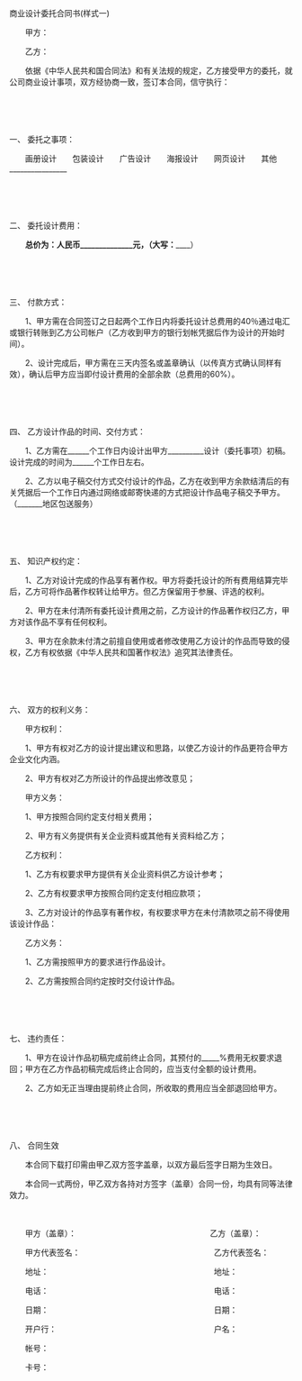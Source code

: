 



商业设计委托合同书(样式一)



 

　　甲方：

　　乙方：

　　依据《中华人民共和国合同法》和有关法规的规定，乙方接受甲方的委托，就公司商业设计事项，双方经协商一致，签订本合同，信守执行：

　　

　　

一、
委托之事项：

　　画册设计　　包装设计　　广告设计　　海报设计　　网页设计　　其他 ________________

　　

　　

二、
委托设计费用：

　　__________________总价为：人民币______________元，（大写：______________________）

　　

　　

三、
付款方式：

　　1、甲方需在合同签订之日起两个工作日内将委托设计总费用的40％通过电汇或银行转账到乙方公司帐户（乙方收到甲方的银行划帐凭据后作为设计的开始时间）。

　　2、设计完成后，甲方需在三天内签名或盖章确认（以传真方式确认同样有效），确认后甲方应当即付设计费用的全部余款（总费用的60%）。

　　

　　

四、
乙方设计作品的时间、交付方式：

　　1、乙方需在______个工作日内设计出甲方__________设计（委托事项）初稿。设计完成的时间为______个工作日左右。

　　2、乙方以电子稿交付方式交付设计的作品，乙方在收到甲方余款结清后的有关凭据后一个工作日内通过网络或邮寄快递的方式把设计作品电子稿交予甲方。（_______地区包送服务）

　　

　　

五、
知识产权约定：

　　1、乙方对设计完成的作品享有著作权。甲方将委托设计的所有费用结算完毕后，乙方可将作品著作权转让给甲方。但乙方保留用于参展、评选的权利。

　　2、甲方在未付清所有委托设计费用之前，乙方设计的作品著作权归乙方，甲方对该作品不享有任何权利。

　　3、甲方在余款未付清之前擅自使用或者修改使用乙方设计的作品而导致的侵权，乙方有权依据《中华人民共和国著作权法》追究其法律责任。

　　

　　

六、
双方的权利义务：

　　甲方权利：

　　1、甲方有权对乙方的设计提出建议和思路，以使乙方设计的作品更符合甲方企业文化内涵。

　　2、甲方有权对乙方所设计的作品提出修改意见；

　　甲方义务：

　　1、甲方按照合同约定支付相关费用；

　　2、甲方有义务提供有关企业资料或其他有关资料给乙方；

　　乙方权利：

　　1、乙方有权要求甲方提供有关企业资料供乙方设计参考；

　　2、乙方有权要求甲方按照合同约定支付相应款项；

　　3、乙方对设计的作品享有著作权，有权要求甲方在未付清款项之前不得使用该设计作品：

　　乙方义务：

　　1、乙方需按照甲方的要求进行作品设计。

　　2、乙方需按照合同约定按时交付设计作品。

　　

　　

七、
违约责任：

　　1、甲方在设计作品初稿完成前终止合同，其预付的_____%费用无权要求退回；甲方在乙方作品初稿完成后终止合同的，应当支付全额的设计费用。

　　2、乙方如无正当理由提前终止合同，所收取的费用应当全部退回给甲方。

　　

　　

八、
合同生效

　　本合同下载打印需由甲乙双方签字盖章，以双方最后签字日期为生效日。

　　本合同一式两份，甲乙双方各持对方签字（盖章）合同一份，均具有同等法律效力。

　　　　

　　甲方（盖章）：　　　　　　　　　　　　　　　　　乙方（盖章）：

　　甲方代表签名：　　　　　　　　　　　　　　　　　乙方代表签名：

　　地址：　　　　　　　　　　　　　　　　　　　　　地址：

　　电话：　　　　　　　　　　　　　　　　　　　　　电话：

　　日期：　　　　　　　　　　　　　　　　　　　　　日期：

　　开户行：　　　　　　　　　　　　　　　　　　　　户名：

　　帐号：

　　卡号：

　　